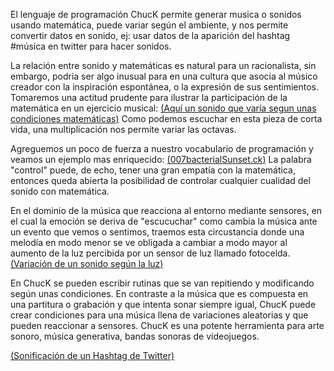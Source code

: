  El lenguaje de programación ChucK permite generar musica o sonidos usando matemática, puede variar según el ambiente, y nos permite convertir datos en sonido, ej: usar datos de la aparición del hashtag #música en twitter para hacer sonidos.
 

La relación entre sonido y matemáticas es natural para un racionalista, sin embargo, podria ser algo inusual para en una cultura que asocia al músico creador con la inspiración espontánea, o la expresión de sus sentimientos.
Tomaremos una actitud prudente para ilustrar la participación de la matemática en un ejercicio musical: [(Aquí un sonido que varía segun unas condiciones matemáticas)](003matematicaSimple.ck)
Como podemos escuchar en esta pieza de corta vida, una multiplicación nos permite variar las octavas.


Agreguemos un poco de fuerza a nuestro vocabulario de programación y veamos un ejemplo mas enriquecido:
[(007bacterialSunset.ck)](007bacterialSunset.ck)
La palabra "control" puede, de echo, tener una gran empatía con la matemática, entonces queda abierta la posibilidad de controlar cualquier cualidad del sonido con matemática.


En el dominio de la música que reacciona al entorno mediante sensores, en el cual la emoción se deriva de "escucuchar" como cambia la música ante un evento que vemos o sentimos, traemos esta circustancia donde una melodía en modo menor se ve obligada a cambiar a modo mayor al aumento de la luz percibida por un sensor de luz llamado fotocelda.
[(Variación de un sonido según la luz)](400reaccionaSerial.ck)



En ChucK se pueden escribir rutinas que se van repitiendo y modificando según unas condiciones. En contraste a la música que es compuesta en una partitura o grabación y que intenta sonar siempre igual, ChucK puede crear condiciones para una música llena de variaciones aleatorias y que pueden reaccionar a sensores.
ChucK es una potente herramienta para arte sonoro, música generativa, bandas sonoras de videojuegos.


[(Sonificación de un Hashtag de Twitter)](https://vimeo.com/81179236)




